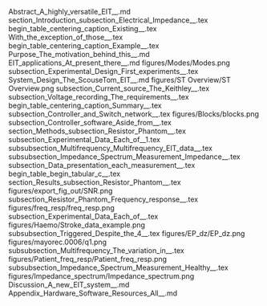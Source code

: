 Abstract_A_highly_versatile_EIT__.md
section_Introduction_subsection_Electrical_Impedance__.tex
begin_table_centering_caption_Existing__.tex
With_the_exception_of_those__.tex
begin_table_centering_caption_Example__.tex
Purpose_The_motivation_behind_this__.md
EIT_applications_At_present_there__.md
figures/Modes/Modes.png
subsection_Experimental_Design_First_experiments__.tex
System_Design_The_ScouseTom_EIT__.md
figures/ST Overview/ST Overview.png
subsection_Current_source_The_Keithley__.tex
subsection_Voltage_recording_The_requirements__.tex
begin_table_centering_caption_Summary__.tex
subsection_Controller_and_Switch_network__.tex
figures/Blocks/blocks.png
subsection_Controller_software_Aside_from__.tex
section_Methods_subsection_Resistor_Phantom__.tex
subsection_Experimental_Data_Each_of__1.tex
subsubsection_Multifrequency_Multifrequency_EIT_data__.tex
subsubsection_Impedance_Spectrum_Measurement_Impedance__.tex
subsection_Data_presentation_each_measurement__.tex
begin_table_begin_tabular_c__.tex
section_Results_subsection_Resistor_Phantom__.tex
figures/export_fig_out/SNR.png
subsection_Resistor_Phantom_Frequency_response__.tex
figures/freq_resp/freq_resp.png
subsection_Experimental_Data_Each_of__.tex
figures/Haemo/Stroke_data_example.png
subsubsection_Triggered_Despite_the_4__.tex
figures/EP_dz/EP_dz.png
figures/mayorec.0006/q1.png
subsubsection_Multifrequency_The_variation_in__.tex
figures/Patient_freq_resp/Patient_freq_resp.png
subsubsection_Impedance_Spectrum_Measurement_Healthy__.tex
figures/Impedance_spectrum/Impedance_spectrum.png
Discussion_A_new_EIT_system__.md
Appendix_Hardware_Software_Resources_All__.md